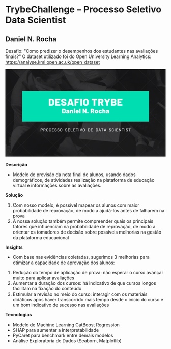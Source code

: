 # TrybeChallenge – Processo Seletivo Data Scientist
## Daniel N. Rocha
Desafio: "Como predizer o desempenhos dos estudantes nas avaliações finais?"
O dataset utilizado foi do Open University Learning Analytics: https://analyse.kmi.open.ac.uk/open_dataset

<img src="https://github.com/danielnrocha/TrybeChallenge/blob/main/logo_ppt.png" width="700">

**Descrição**
- Modelo de previsão da nota final de alunos, usando dados demográficos, de atividades realização na plataforma de educação virtual e informações sobre as avaliações.

**Solução**
1. Com nosso modelo, é possível mapear os alunos com maior probabilidade de reprovação, de modo a ajudá-los antes de falharem na prova
2. A nossa solução também permite compreender quais os principais fatores que influenciam na probabilidade de reprovação, de modo a orientar os tomadores de decisão sobre possíveis melhorias na gestão da plataforma educacional

**Insights**
- Com base nas evidências coletadas, sugerimos 3 melhorias para otimizar a capacidade de aprovação dos alunos:
1. Redução do tempo de aplicação de prova: não esperar o curso avançar muito para aplicar avaliações
2. Aumentar a duração dos cursos: há indicativo de que cursos longos facilitam na fixação do conteúdo
3. Estimular a revisão no meio do curso: interagir com os materiais didáticos após haver transcorrido mais tempo desde o início do curso é um bom indicativo de sucesso nas avaliações

**Tecnologias**
- Modelo de Machine Learning CatBoost Regression
- SHAP para aumentar a interpretabilidade
- PyCaret para benchmark entre demais modelos
- Análise Exploratória de Dados (Seaborn, Matplotlib)
